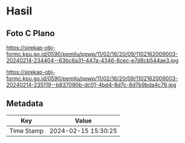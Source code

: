 # Hasil

## Foto C Plano

https://sirekap-obj-formc.kpu.go.id/0590/pemilu/ppwp/11/02/16/20/09/1102162009003-20240214-234404--63bc6a31-447a-4346-8cec-e7d8cb544ae3.jpg

https://sirekap-obj-formc.kpu.go.id/0590/pemilu/ppwp/11/02/16/20/09/1102162009003-20240214-235119--b837090b-dc01-4bd4-8d7c-8d7b9bda4c79.jpg


## Metadata

| Key        | Value               |
| ---------- | ------------------- |
| Time Stamp | 2024-02-15 15:30:25 |



